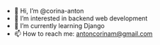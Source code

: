 - 👋 Hi, I’m @corina-anton
- 👀 I’m interested in backend web development
- 🌱 I’m currently learning Django
- 📫 How to reach me: antoncorinam@gmail.com

<!---
corina-anton/corina-anton is a ✨ special ✨ repository because its `README.md` (this file) appears on your GitHub profile.
You can click the Preview link to take a look at your changes.
--->

